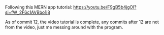 Following this MERN app tutorial: https://youtu.be/F9gB5b4jgOI?si=fW_2F6c1AVBbo1j8

As of commit 12, the video tutorial is complete, any commits after 12 are not from the video, just me messing around with the program.
